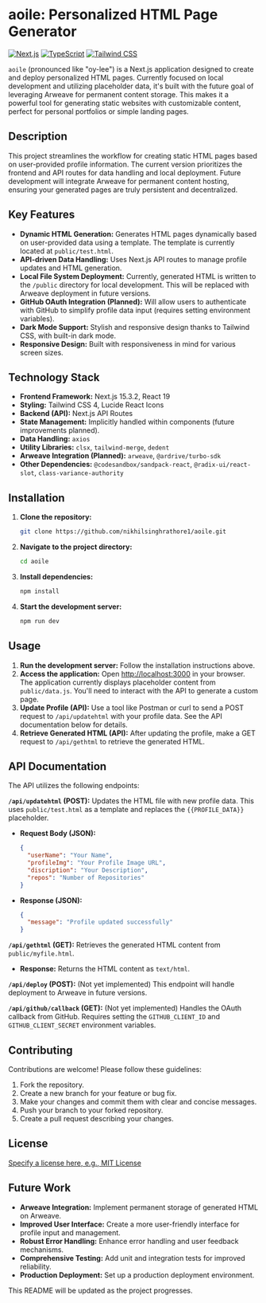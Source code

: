 # aoile: Personalized HTML Page Generator

[![Next.js](https://img.shields.io/badge/Next.js-15.3.2-blue)](https://nextjs.org/)
[![TypeScript](https://img.shields.io/badge/TypeScript-5-blue)](https://www.typescriptlang.org/)
[![Tailwind CSS](https://img.shields.io/badge/Tailwind%20CSS-4-blue)](https://tailwindcss.com/)


`aoile` (pronounced like "oy-lee") is a Next.js application designed to create and deploy personalized HTML pages. Currently focused on local development and utilizing placeholder data, it's built with the future goal of leveraging Arweave for permanent content storage. This makes it a powerful tool for generating static websites with customizable content, perfect for personal portfolios or simple landing pages.

## Description

This project streamlines the workflow for creating static HTML pages based on user-provided profile information. The current version prioritizes the frontend and API routes for data handling and local deployment. Future development will integrate Arweave for permanent content hosting, ensuring your generated pages are truly persistent and decentralized.

## Key Features

* **Dynamic HTML Generation:** Generates HTML pages dynamically based on user-provided data using a template.  The template is currently located at `public/test.html`.
* **API-driven Data Handling:** Uses Next.js API routes to manage profile updates and HTML generation.
* **Local File System Deployment:** Currently, generated HTML is written to the `/public` directory for local development.  This will be replaced with Arweave deployment in future versions.
* **GitHub OAuth Integration (Planned):**  Will allow users to authenticate with GitHub to simplify profile data input (requires setting environment variables).
* **Dark Mode Support:** Stylish and responsive design thanks to Tailwind CSS, with built-in dark mode.
* **Responsive Design:** Built with responsiveness in mind for various screen sizes.


## Technology Stack

* **Frontend Framework:** Next.js 15.3.2, React 19
* **Styling:** Tailwind CSS 4, Lucide React Icons
* **Backend (API):** Next.js API Routes
* **State Management:** Implicitly handled within components (future improvements planned).
* **Data Handling:** `axios`
* **Utility Libraries:** `clsx`, `tailwind-merge`, `dedent`
* **Arweave Integration (Planned):** `arweave`, `@ardrive/turbo-sdk`
* **Other Dependencies:** `@codesandbox/sandpack-react`, `@radix-ui/react-slot`, `class-variance-authority`


## Installation

1. **Clone the repository:**
   ```bash
   git clone https://github.com/nikhilsinghrathore1/aoile.git
   ```
2. **Navigate to the project directory:**
   ```bash
   cd aoile
   ```
3. **Install dependencies:**
   ```bash
   npm install
   ```
4. **Start the development server:**
   ```bash
   npm run dev
   ```

## Usage

1. **Run the development server:** Follow the installation instructions above.
2. **Access the application:** Open [http://localhost:3000](http://localhost:3000) in your browser.  The application currently displays placeholder content from `public/data.js`.  You'll need to interact with the API to generate a custom page.
3. **Update Profile (API):** Use a tool like Postman or curl to send a POST request to `/api/updatehtml` with your profile data.  See the API documentation below for details.
4. **Retrieve Generated HTML (API):** After updating the profile, make a GET request to `/api/gethtml` to retrieve the generated HTML.


## API Documentation

The API utilizes the following endpoints:

**`/api/updatehtml` (POST):** Updates the HTML file with new profile data.  This uses `public/test.html` as a template and replaces the `{{PROFILE_DATA}}` placeholder.

* **Request Body (JSON):**
  ```json
  {
    "userName": "Your Name",
    "profileImg": "Your Profile Image URL",
    "discription": "Your Description",
    "repos": "Number of Repositories"
  }
  ```

* **Response (JSON):**
  ```json
  {
    "message": "Profile updated successfully"
  }
  ```

**`/api/gethtml` (GET):** Retrieves the generated HTML content from `public/myfile.html`.

* **Response:** Returns the HTML content as `text/html`.

**`/api/deploy` (POST):** (Not yet implemented) This endpoint will handle deployment to Arweave in future versions.

**`/api/github/callback` (GET):** (Not yet implemented) Handles the OAuth callback from GitHub. Requires setting the `GITHUB_CLIENT_ID` and `GITHUB_CLIENT_SECRET` environment variables.


## Contributing

Contributions are welcome! Please follow these guidelines:

1. Fork the repository.
2. Create a new branch for your feature or bug fix.
3. Make your changes and commit them with clear and concise messages.
4. Push your branch to your forked repository.
5. Create a pull request describing your changes.


## License

[Specify a license here, e.g., MIT License](https://opensource.org/licenses/MIT)


## Future Work

* **Arweave Integration:** Implement permanent storage of generated HTML on Arweave.
* **Improved User Interface:** Create a more user-friendly interface for profile input and management.
* **Robust Error Handling:** Enhance error handling and user feedback mechanisms.
* **Comprehensive Testing:** Add unit and integration tests for improved reliability.
* **Production Deployment:** Set up a production deployment environment.


This README will be updated as the project progresses.

